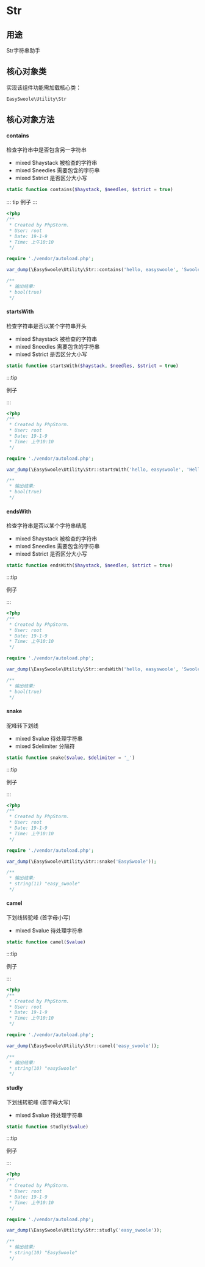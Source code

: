 # Str



## 用途

Str字符串助手



## 核心对象类

实现该组件功能需加载核心类：

```php
EasySwoole\Utility\Str
```



## 核心对象方法



#### contains

检查字符串中是否包含另一字符串

- mixed $haystack 被检查的字符串
- mixed $needles 需要包含的字符串
- mixed $strict 是否区分大小写

```php
static function contains($haystack, $needles, $strict = true)
```

::: tip
例子
:::

```php
<?php
/**
 * Created by PhpStorm.
 * User: root
 * Date: 19-1-9
 * Time: 上午10:10
 */

require './vendor/autoload.php';

var_dump(\EasySwoole\Utility\Str::contains('hello, easyswoole', 'Swoole', false));

/**
 * 输出结果:
 * bool(true)
 */
```



#### startsWith

检查字符串是否以某个字符串开头

- mixed $haystack 被检查的字符串
- mixed $needles 需要包含的字符串
- mixed $strict 是否区分大小写

```php
static function startsWith($haystack, $needles, $strict = true)
```

:::tip

例子

:::

```php
<?php
/**
 * Created by PhpStorm.
 * User: root
 * Date: 19-1-9
 * Time: 上午10:10
 */

require './vendor/autoload.php';

var_dump(\EasySwoole\Utility\Str::startsWith('hello, easyswoole', 'Hello', false));

/**
 * 输出结果:
 * bool(true)
 */
```



#### endsWith

检查字符串是否以某个字符串结尾

- mixed $haystack 被检查的字符串
- mixed $needles 需要包含的字符串
- mixed $strict 是否区分大小写

```php
static function endsWith($haystack, $needles, $strict = true)
```

:::tip

例子

:::

```php
<?php
/**
 * Created by PhpStorm.
 * User: root
 * Date: 19-1-9
 * Time: 上午10:10
 */

require './vendor/autoload.php';

var_dump(\EasySwoole\Utility\Str::endsWith('hello, easyswoole', 'Swoole', false));

/**
 * 输出结果:
 * bool(true)
 */
```



#### snake

驼峰转下划线

- mixed $value 待处理字符串
- mixed $delimiter 分隔符

```php
static function snake($value, $delimiter = '_')
```

:::tip

例子

:::

```php
<?php
/**
 * Created by PhpStorm.
 * User: root
 * Date: 19-1-9
 * Time: 上午10:10
 */

require './vendor/autoload.php';

var_dump(\EasySwoole\Utility\Str::snake('EasySwoole'));

/**
 * 输出结果:
 * string(11) "easy_swoole"
 */
```



#### camel

下划线转驼峰 (首字母小写)

- mixed $value 待处理字符串

```php
static function camel($value)
```

:::tip

例子

:::

```php
<?php
/**
 * Created by PhpStorm.
 * User: root
 * Date: 19-1-9
 * Time: 上午10:10
 */

require './vendor/autoload.php';

var_dump(\EasySwoole\Utility\Str::camel('easy_swoole'));

/**
 * 输出结果:
 * string(10) "easySwoole"
 */
```



#### studly

下划线转驼峰 (首字母大写)

- mixed $value 待处理字符串

```php
static function studly($value)
```

:::tip

例子

:::

```php
<?php
/**
 * Created by PhpStorm.
 * User: root
 * Date: 19-1-9
 * Time: 上午10:10
 */

require './vendor/autoload.php';

var_dump(\EasySwoole\Utility\Str::studly('easy_swoole'));

/**
 * 输出结果:
 * string(10) "EasySwoole"
 */
```

